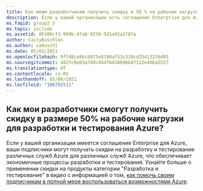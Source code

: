 ```yaml
---
title: Как моим разработчикам получить скидку в 50 % на рабочие нагрузки Azure для тестирования и разработки?
description: Если у вашей организации есть соглашение Enterprise для Azure, разработчики могут...
ms.faqid: group2_5
ms.topic: include
ms.assetid: 86308cf3-909b-47a0-9230-5d1a93a2f87a
author: CaityBuschlen
ms.author: cabuschl
ms.date: 05/03/2021
ms.openlocfilehash: 9ffd0ce86cb975e878daf53c529cd254132f6d85
ms.sourcegitcommit: dd2fc6e03a789c044f8438096b8f112e4dba5557
ms.translationtype: HT
ms.contentlocale: ru-RU
ms.lasthandoff: 05/06/2021
ms.locfileid: "108792511"
---
```

## <a name="how-do-my-developers-get-50-off-azure-devtest-workloads"></a>Как мои разработчики смогут получить скидку в размере 50% на рабочие нагрузки для разработки и тестирования Azure?

Если у вашей организации имеется соглашение Enterprise для Azure, ваши подписчики могут получать скидки на разработку и тестирование различных служб Azure для различных служб Azure, что обеспечивает экономичные процессы разработки и тестирования. Узнайте больше о применении скидки на продукты категории "Разработка и тестирование" в видео с информацией о том, [как помочь своим подписчикам в полной мере воспользоваться возможностями Azure](https://aka.ms/HelpingSubscriberswithAzure).
